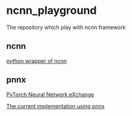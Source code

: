# ncnn_playground
The repository which play with ncnn framework

## ncnn
[python wrapper of ncnn](https://github.com/Tencent/ncnn/tree/master/python)

## pnnx
[PyTorch Neural Network eXchange](https://github.com/pnnx/pnnx)

[The current implementation using pnnx](https://github.com/Tencent/ncnn/tree/master/tools/pnnx)